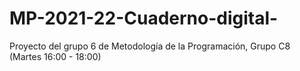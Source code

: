 # MP-2021-22-Cuaderno-digital-
Proyecto del grupo 6 de Metodología de la Programación, Grupo C8 (Martes 16:00 - 18:00)
